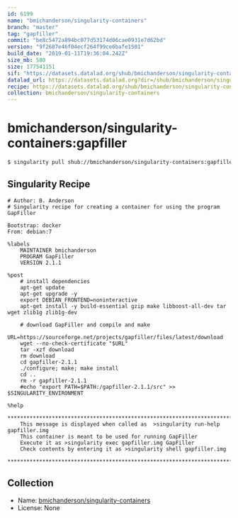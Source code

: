 ```yaml
---
id: 6199
name: "bmichanderson/singularity-containers"
branch: "master"
tag: "gapfiller"
commit: "be8c5472a894bc077d53174d06cae0931e7d62bd"
version: "9f2687e46f04ecf264f99ce6bafe1501"
build_date: "2019-01-11T19:36:04.242Z"
size_mb: 580
size: 177541151
sif: "https://datasets.datalad.org/shub/bmichanderson/singularity-containers/gapfiller/2019-01-11-be8c5472-9f2687e4/9f2687e46f04ecf264f99ce6bafe1501.simg"
datalad_url: https://datasets.datalad.org?dir=/shub/bmichanderson/singularity-containers/gapfiller/2019-01-11-be8c5472-9f2687e4/
recipe: https://datasets.datalad.org/shub/bmichanderson/singularity-containers/gapfiller/2019-01-11-be8c5472-9f2687e4/Singularity
collection: bmichanderson/singularity-containers
---
```


# bmichanderson/singularity-containers:gapfiller

```bash
$ singularity pull shub://bmichanderson/singularity-containers:gapfiller
```

## Singularity Recipe

```singularity
# Author: B. Anderson
# Singularity recipe for creating a container for using the program GapFiller

Bootstrap: docker
From: debian:7

%labels
	MAINTAINER bmichanderson
	PROGRAM GapFiller
	VERSION 2.1.1

%post
	# install dependencies
	apt-get update
	apt-get upgrade -y
	export DEBIAN_FRONTEND=noninteractive
	apt-get install -y build-essential gzip make libboost-all-dev tar wget zlib1g zlib1g-dev

	# download GapFiller and compile and make
	URL=https://sourceforge.net/projects/gapfiller/files/latest/download
	wget --no-check-certificate "$URL"
	tar -xzf download
	rm download
	cd gapfiller-2.1.1
	./configure; make; make install
	cd ..
	rm -r gapfiller-2.1.1
	#echo "export PATH=$PATH:/gapfiller-2.1.1/src" >> $SINGULARITY_ENVIRONMENT

%help
	******************************************************************************
	This message is displayed when called as  >singularity run-help gapfiller.img
	This container is meant to be used for running GapFiller
	Execute it as >singularity exec gapfiller.img GapFiller
	Check contents by entering it as >singularity shell gapfiller.img
	******************************************************************************
```

## Collection

 - Name: [bmichanderson/singularity-containers](https://github.com/bmichanderson/singularity-containers)
 - License: None

